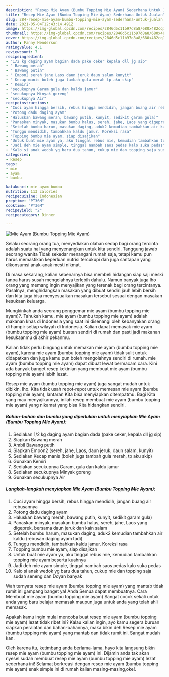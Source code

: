 ```yaml
---
description: "Resep Mie Ayam (Bumbu Topping Mie Ayam) Sederhana Untuk Jualan"
title: "Resep Mie Ayam (Bumbu Topping Mie Ayam) Sederhana Untuk Jualan"
slug: 284-resep-mie-ayam-bumbu-topping-mie-ayam-sederhana-untuk-jualan
date: 2021-05-04T12:43:14.491Z
image: https://img-global.cpcdn.com/recipes/2846d5c11b97d8a8/680x482cq70/mie-ayam-bumbu-topping-mie-ayam-foto-resep-utama.jpg
thumbnail: https://img-global.cpcdn.com/recipes/2846d5c11b97d8a8/680x482cq70/mie-ayam-bumbu-topping-mie-ayam-foto-resep-utama.jpg
cover: https://img-global.cpcdn.com/recipes/2846d5c11b97d8a8/680x482cq70/mie-ayam-bumbu-topping-mie-ayam-foto-resep-utama.jpg
author: Fanny Henderson
ratingvalue: 4.1
reviewcount: 7
recipeingredient:
- "1/2 kg daging ayam bagian dada pake ceker kepala dll jg sip"
- " Bawang merah"
- " Bawang putih"
- " Empon2 sereh jahe Laos daun jeruk daun salam kunyit"
- " Kecap manis boleh juga tambah gula merah tp aku skip"
- " Kemiri"
- "secukupnya Garam gula dan kaldu jamur"
- "secukupnya Minyak goreng"
- "secukupnya Air"
recipeinstructions:
- "Cuci ayam hingga bersih, rebus hingga mendidih, jangan buang air rebusannya"
- "Potong dadu daging ayam"
- "Haluskan bawang merah, bawang putih, kunyit, sedikit garam gula)"
- "Panaskan minyak, masukan bumbu halus, sereh, jahe, Laos yang digeprek, bersama daun jeruk dan kain salam"
- "Setelah bumbu harum, masukan daging, aduk2 kemudian tambahkan air kaldu (rebusan daging ayam tadi)"
- "Tunggu mendidih, tambahkan kaldu jamur. Koreksi rasa"
- "Topping bumbu mie ayam, siap disajikan"
- "Untuk buat mie ayam ya, aku tinggal rebus mie, kemudian tambahkan topping mie ayam beserta kuahnya"
- "Jadi deh mie ayam simple, tinggal nambah saos pedas kalo suka pedas"
- "Kalo si anak wedok yg baru dua tahun, cukup mie dan topping saja sudah seneng dan Doyan banyak"
categories:
- Resep
tags:
- mie
- ayam
- bumbu

katakunci: mie ayam bumbu 
nutrition: 113 calories
recipecuisine: Indonesian
preptime: "PT36M"
cooktime: "PT36M"
recipeyield: "2"
recipecategory: Dinner

---
```



![Mie Ayam (Bumbu Topping Mie Ayam)](https://img-global.cpcdn.com/recipes/2846d5c11b97d8a8/680x482cq70/mie-ayam-bumbu-topping-mie-ayam-foto-resep-utama.jpg)

Selaku seorang orang tua, menyediakan olahan sedap bagi orang tercinta adalah suatu hal yang menyenangkan untuk kita sendiri. Tanggung jawab seorang  wanita Tidak sekedar menangani rumah saja, tetapi kamu pun harus memastikan keperluan nutrisi tercukupi dan juga santapan yang dikonsumsi anak-anak mesti nikmat.

Di masa  sekarang, kalian sebenarnya bisa membeli hidangan siap saji meski tanpa harus susah mengolahnya terlebih dahulu. Namun banyak juga lho orang yang memang ingin menyajikan yang terenak bagi orang tercintanya. Pasalnya, menghidangkan masakan yang dibuat sendiri jauh lebih bersih dan kita juga bisa menyesuaikan masakan tersebut sesuai dengan masakan kesukaan keluarga. 



Mungkinkah anda seorang penggemar mie ayam (bumbu topping mie ayam)?. Tahukah kamu, mie ayam (bumbu topping mie ayam) adalah makanan khas di Indonesia yang saat ini disenangi oleh kebanyakan orang di hampir setiap wilayah di Indonesia. Kalian dapat memasak mie ayam (bumbu topping mie ayam) buatan sendiri di rumah dan pasti jadi makanan kesukaanmu di akhir pekanmu.

Kalian tidak perlu bingung untuk memakan mie ayam (bumbu topping mie ayam), karena mie ayam (bumbu topping mie ayam) tidak sulit untuk didapatkan dan juga kamu pun boleh mengolahnya sendiri di rumah. mie ayam (bumbu topping mie ayam) dapat dibuat lewat bermacam cara. Kini ada banyak banget resep kekinian yang membuat mie ayam (bumbu topping mie ayam) lebih lezat.

Resep mie ayam (bumbu topping mie ayam) juga sangat mudah untuk dibikin, lho. Kita tidak usah repot-repot untuk memesan mie ayam (bumbu topping mie ayam), lantaran Kita bisa menyiapkan ditempatmu. Bagi Kita yang mau menyajikannya, inilah resep membuat mie ayam (bumbu topping mie ayam) yang nikamat yang bisa Kita hidangkan sendiri.

<!--inarticleads1-->

##### Bahan-bahan dan bumbu yang diperlukan untuk menyiapkan Mie Ayam (Bumbu Topping Mie Ayam):

1. Sediakan 1/2 kg daging ayam bagian dada (pake ceker, kepala dll jg sip)
1. Siapkan  Bawang merah
1. Ambil  Bawang putih
1. Siapkan  Empon2 (sereh, jahe, Laos, daun jeruk, daun salam, kunyit)
1. Sediakan  Kecap manis (boleh juga tambah gula merah, tp aku skip)
1. Gunakan  Kemiri
1. Sediakan secukupnya Garam, gula dan kaldu jamur
1. Sediakan secukupnya Minyak goreng
1. Gunakan secukupnya Air




<!--inarticleads2-->

##### Langkah-langkah menyiapkan Mie Ayam (Bumbu Topping Mie Ayam):

1. Cuci ayam hingga bersih, rebus hingga mendidih, jangan buang air rebusannya
1. Potong dadu daging ayam
1. Haluskan bawang merah, bawang putih, kunyit, sedikit garam gula)
1. Panaskan minyak, masukan bumbu halus, sereh, jahe, Laos yang digeprek, bersama daun jeruk dan kain salam
1. Setelah bumbu harum, masukan daging, aduk2 kemudian tambahkan air kaldu (rebusan daging ayam tadi)
1. Tunggu mendidih, tambahkan kaldu jamur. Koreksi rasa
1. Topping bumbu mie ayam, siap disajikan
1. Untuk buat mie ayam ya, aku tinggal rebus mie, kemudian tambahkan topping mie ayam beserta kuahnya
1. Jadi deh mie ayam simple, tinggal nambah saos pedas kalo suka pedas
1. Kalo si anak wedok yg baru dua tahun, cukup mie dan topping saja sudah seneng dan Doyan banyak




Wah ternyata resep mie ayam (bumbu topping mie ayam) yang mantab tidak rumit ini gampang banget ya! Anda Semua dapat membuatnya. Cara Membuat mie ayam (bumbu topping mie ayam) Sangat cocok sekali untuk anda yang baru belajar memasak maupun juga untuk anda yang telah ahli memasak.

Apakah kamu ingin mulai mencoba buat resep mie ayam (bumbu topping mie ayam) lezat tidak ribet ini? Kalau kalian ingin, ayo kamu segera buruan siapkan peralatan dan bahan-bahannya, maka bikin deh Resep mie ayam (bumbu topping mie ayam) yang mantab dan tidak rumit ini. Sangat mudah kan. 

Oleh karena itu, ketimbang anda berlama-lama, hayo kita langsung bikin resep mie ayam (bumbu topping mie ayam) ini. Dijamin anda tak akan nyesel sudah membuat resep mie ayam (bumbu topping mie ayam) lezat sederhana ini! Selamat berkreasi dengan resep mie ayam (bumbu topping mie ayam) enak simple ini di rumah kalian masing-masing,oke!.

